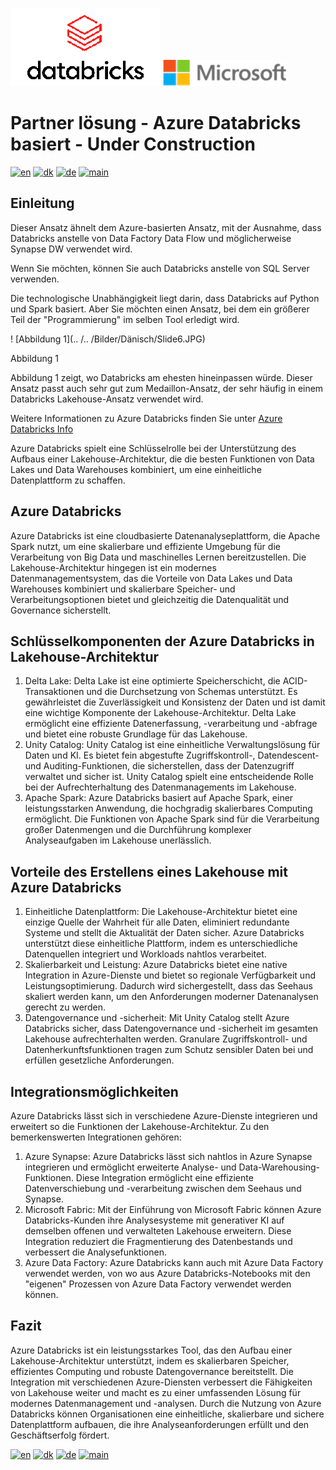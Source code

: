 ![snowflake](../../images/Databricks_Logo.png)                               ![microsoft](../../images/microsoft.png)


# Partner lösung - Azure Databricks basiert - Under Construction

[![en](https://img.shields.io/badge/lang-en-red.svg)](Databricks.md)
[![dk](https://img.shields.io/badge/lang-dk-green.svg)](Databricks-da.md)
[![de](https://img.shields.io/badge/lang-de-yellow.svg)](Databricks-de.md)
[![main](https://img.shields.io/badge/main-document-blue.svg)](../../README.md)


## Einleitung

Dieser Ansatz ähnelt dem Azure-basierten Ansatz, mit der Ausnahme, dass Databricks anstelle von Data Factory Data Flow und möglicherweise Synapse DW verwendet wird.

Wenn Sie möchten, können Sie auch Databricks anstelle von SQL Server verwenden.

Die technologische Unabhängigkeit liegt darin, dass Databricks auf Python und Spark basiert. Aber Sie möchten einen Ansatz, bei dem ein größerer Teil der "Programmierung" im selben Tool erledigt wird.

! [Abbildung 1](.. /.. /Bilder/Dänisch/Slide6.JPG)

Abbildung 1

Abbildung 1 zeigt, wo Databricks am ehesten hineinpassen würde. Dieser Ansatz passt auch sehr gut zum Medaillon-Ansatz, der sehr häufig in einem Databricks Lakehouse-Ansatz verwendet wird.

Weitere Informationen zu Azure Databricks finden Sie unter [Azure Databricks Info](https://azure.microsoft.com/en-us/products/databricks)

Azure Databricks spielt eine Schlüsselrolle bei der Unterstützung des Aufbaus einer Lakehouse-Architektur, die die besten Funktionen von Data Lakes und Data Warehouses kombiniert, um eine einheitliche Datenplattform zu schaffen. 

## Azure Databricks

Azure Databricks ist eine cloudbasierte Datenanalyseplattform, die Apache Spark nutzt, um eine skalierbare und effiziente Umgebung für die Verarbeitung von Big Data und maschinelles Lernen bereitzustellen. Die Lakehouse-Architektur hingegen ist ein modernes Datenmanagementsystem, das die Vorteile von Data Lakes und Data Warehouses kombiniert und skalierbare Speicher- und Verarbeitungsoptionen bietet und gleichzeitig die Datenqualität und Governance sicherstellt.

## Schlüsselkomponenten der Azure Databricks in Lakehouse-Architektur

1) Delta Lake: Delta Lake ist eine optimierte Speicherschicht, die ACID-Transaktionen und die Durchsetzung von Schemas unterstützt. Es gewährleistet die Zuverlässigkeit und Konsistenz der Daten und ist damit eine wichtige Komponente der Lakehouse-Architektur. Delta Lake ermöglicht eine effiziente Datenerfassung, -verarbeitung und -abfrage und bietet eine robuste Grundlage für das Lakehouse.
2) Unity Catalog: Unity Catalog ist eine einheitliche Verwaltungslösung für Daten und KI. Es bietet fein abgestufte Zugriffskontroll-, Datendescent- und Auditing-Funktionen, die sicherstellen, dass der Datenzugriff verwaltet und sicher ist. Unity Catalog spielt eine entscheidende Rolle bei der Aufrechterhaltung des Datenmanagements im Lakehouse.
3) Apache Spark: Azure Databricks basiert auf Apache Spark, einer leistungsstarken Anwendung, die hochgradig skalierbares Computing ermöglicht. Die Funktionen von Apache Spark sind für die Verarbeitung großer Datenmengen und die Durchführung komplexer Analyseaufgaben im Lakehouse unerlässlich.

## Vorteile des Erstellens eines Lakehouse mit Azure Databricks

1) Einheitliche Datenplattform: Die Lakehouse-Architektur bietet eine einzige Quelle der Wahrheit für alle Daten, eliminiert redundante Systeme und stellt die Aktualität der Daten sicher. Azure Databricks unterstützt diese einheitliche Plattform, indem es unterschiedliche Datenquellen integriert und Workloads nahtlos verarbeitet.
2) Skalierbarkeit und Leistung: Azure Databricks bietet eine native Integration in Azure-Dienste und bietet so regionale Verfügbarkeit und Leistungsoptimierung. Dadurch wird sichergestellt, dass das Seehaus skaliert werden kann, um den Anforderungen moderner Datenanalysen gerecht zu werden.
3) Datengovernance und -sicherheit: Mit Unity Catalog stellt Azure Databricks sicher, dass Datengovernance und -sicherheit im gesamten Lakehouse aufrechterhalten werden. Granulare Zugriffskontroll- und Datenherkunftsfunktionen tragen zum Schutz sensibler Daten bei und erfüllen gesetzliche Anforderungen.

## Integrationsmöglichkeiten

Azure Databricks lässt sich in verschiedene Azure-Dienste integrieren und erweitert so die Funktionen der Lakehouse-Architektur. Zu den bemerkenswerten Integrationen gehören:

1) Azure Synapse: Azure Databricks lässt sich nahtlos in Azure Synapse integrieren und ermöglicht erweiterte Analyse- und Data-Warehousing-Funktionen. Diese Integration ermöglicht eine effiziente Datenverschiebung und -verarbeitung zwischen dem Seehaus und Synapse.
2) Microsoft Fabric: Mit der Einführung von Microsoft Fabric können Azure Databricks-Kunden ihre Analysesysteme mit generativer KI auf demselben offenen und verwalteten Lakehouse erweitern. Diese Integration reduziert die Fragmentierung des Datenbestands und verbessert die Analysefunktionen.
3) Azure Data Factory: Azure Databricks kann auch mit Azure Data Factory verwendet werden, von wo aus Azure Databricks-Notebooks mit den "eigenen" Prozessen von Azure Data Factory verwendet werden können.

## Fazit

Azure Databricks ist ein leistungsstarkes Tool, das den Aufbau einer Lakehouse-Architektur unterstützt, indem es skalierbaren Speicher, effizientes Computing und robuste Datengovernance bereitstellt. Die Integration mit verschiedenen Azure-Diensten verbessert die Fähigkeiten von Lakehouse weiter und macht es zu einer umfassenden Lösung für modernes Datenmanagement und -analysen. Durch die Nutzung von Azure Databricks können Organisationen eine einheitliche, skalierbare und sichere Datenplattform aufbauen, die ihre Analyseanforderungen erfüllt und den Geschäftserfolg fördert.



[![en](https://img.shields.io/badge/lang-en-red.svg)](Databricks.md)
[![dk](https://img.shields.io/badge/lang-dk-green.svg)](Databricks-da.md)
[![de](https://img.shields.io/badge/lang-de-yellow.svg)](Databricks-de.md)
[![main](https://img.shields.io/badge/main-document-blue.svg)](../../README.md)